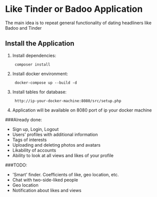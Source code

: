 # Like Tinder or Badoo Application

The main idea is to repeat general functionality of dating headliners like Badoo and Tinder

## Install the Application

1. Install dependencies:

        composer install

2. Install docker environment:
        
        docker-compose up --build -d

3. Install tables for database:
    
        http://ip-your-docker-machine:8080/src/setup.php

3. Application will be available on 8080 port of ip your docker machine

###Already done:

* Sign up, Login, Logout
* Users' profiles with additional information
* Tags of interests
* Uploading and deleting photos and avatars
* Likability of accounts
* Ability to look at all views and likes of your profile
 

###TODO:

* 'Smart' finder. Coefficients of like, geo location, etc.
* Chat with two-side-liked people
* Geo location
* Notification about likes and views

